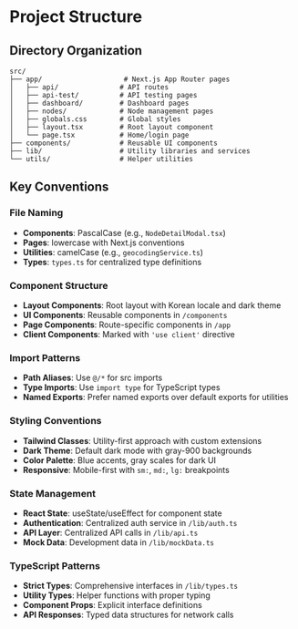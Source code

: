# Project Structure

## Directory Organization

```
src/
├── app/                    # Next.js App Router pages
│   ├── api/               # API routes
│   ├── api-test/          # API testing pages
│   ├── dashboard/         # Dashboard pages
│   ├── nodes/             # Node management pages
│   ├── globals.css        # Global styles
│   ├── layout.tsx         # Root layout component
│   └── page.tsx           # Home/login page
├── components/            # Reusable UI components
├── lib/                   # Utility libraries and services
└── utils/                 # Helper utilities
```

## Key Conventions

### File Naming
- **Components**: PascalCase (e.g., `NodeDetailModal.tsx`)
- **Pages**: lowercase with Next.js conventions
- **Utilities**: camelCase (e.g., `geocodingService.ts`)
- **Types**: `types.ts` for centralized type definitions

### Component Structure
- **Layout Components**: Root layout with Korean locale and dark theme
- **UI Components**: Reusable components in `/components`
- **Page Components**: Route-specific components in `/app`
- **Client Components**: Marked with `'use client'` directive

### Import Patterns
- **Path Aliases**: Use `@/*` for src imports
- **Type Imports**: Use `import type` for TypeScript types
- **Named Exports**: Prefer named exports over default exports for utilities

### Styling Conventions
- **Tailwind Classes**: Utility-first approach with custom extensions
- **Dark Theme**: Default dark mode with gray-900 backgrounds
- **Color Palette**: Blue accents, gray scales for dark UI
- **Responsive**: Mobile-first with `sm:`, `md:`, `lg:` breakpoints

### State Management
- **React State**: useState/useEffect for component state
- **Authentication**: Centralized auth service in `/lib/auth.ts`
- **API Layer**: Centralized API calls in `/lib/api.ts`
- **Mock Data**: Development data in `/lib/mockData.ts`

### TypeScript Patterns
- **Strict Types**: Comprehensive interfaces in `/lib/types.ts`
- **Utility Types**: Helper functions with proper typing
- **Component Props**: Explicit interface definitions
- **API Responses**: Typed data structures for network calls